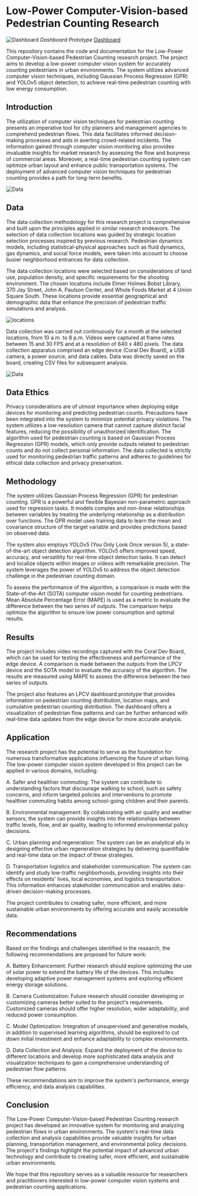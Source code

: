#  Low-Power Computer-Vision-based Pedestrian Counting Research

![Dashboard](https://github.com/Subarashiihibi/LPCV_CAP_Deliverables/blob/main/img/dashboard.jpg)
 *Dashboard Prototype* [Dashboard](https://github.com/Subarashiihibi/LPCV_CAP_Deliverables/blob/main/img/dashboard.jpg)

This repository contains the code and documentation for the Low-Power Computer-Vision-based Pedestrian Counting research project. The project aims to develop a low-power computer vision system for accurately counting pedestrians in urban environments. The system utilizes advanced computer vision techniques, including Gaussian Process Regression (GPR) and YOLOv5 object detection, to achieve real-time pedestrian counting with low energy consumption.

## Introduction

The utilization of computer vision techniques for pedestrian counting presents an imperative tool for city planners and management agencies to comprehend pedestrian flows. This data facilitates informed decision-making processes and aids in averting crowd-related incidents. The information gained through computer vision monitoring also provides invaluable insights for market research by assessing the flow and busyness of commercial areas. Moreover, a real-time pedestrian counting system can optimize urban layout and enhance public transportation systems. The deployment of advanced computer vision techniques for pedestrian counting provides a path for long-term benefits.

![Data](https://github.com/Subarashiihibi/LPCV_CAP_Deliverables/blob/main/img/device.jpeg "Coral Dev and Camera")

## Data

The data collection methodology for this research project is comprehensive and built upon the principles applied in similar research endeavors. The selection of data collection locations was guided by strategic location selection processes inspired by previous research. Pedestrian dynamics models, including statistical-physical approaches such as fluid dynamics, gas dynamics, and social force models, were taken into account to choose busier neighborhood entrances for data collection.

The data collection locations were selected based on considerations of land use, population density, and specific requirements for the shooting environment. The chosen locations include Elmer Holmes Bobst Library, 370 Jay Street, John A. Paulson Center, and Whole Foods Market at 4 Union Square South. These locations provide essential geographical and demographic data that enhance the precision of pedestrian traffic simulations and analysis.

![locations](https://github.com/Subarashiihibi/LPCV_CAP_Deliverables/blob/main/img/spots.png "Locations")

Data collection was carried out continuously for a month at the selected locations, from 10 a.m. to 8 p.m. Videos were captured at frame rates between 15 and 30 FPS and at a resolution of 640 x 480 pixels. The data collection apparatus comprised an edge device (Coral Dev Board), a USB camera, a power source, and data cables. Data was directly saved on the board, creating CSV files for subsequent analysis.

![Data](https://github.com/Subarashiihibi/LPCV_CAP_Deliverables/blob/main/img/video.jpeg "Video Sample")

## Data Ethics

Privacy considerations are of utmost importance when deploying edge devices for monitoring and predicting pedestrian counts. Precautions have been integrated into the system to minimize potential privacy violations. The system utilizes a low-resolution camera that cannot capture distinct facial features, reducing the possibility of unauthorized identification. The algorithm used for pedestrian counting is based on Gaussian Process Regression (GPR) models, which only provide outputs related to pedestrian counts and do not collect personal information. The data collected is strictly used for monitoring pedestrian traffic patterns and adheres to guidelines for ethical data collection and privacy preservation.

## Methodology

The system utilizes Gaussian Process Regression (GPR) for pedestrian counting. GPR is a powerful and flexible Bayesian non-parametric approach used for regression tasks. It models complex and non-linear relationships between variables by treating the underlying relationship as a distribution over functions. The GPR model uses training data to learn the mean and covariance structure of the target variable and provides predictions based on observed data.

The system also employs YOLOv5 (You Only Look Once version 5), a state-of-the-art object detection algorithm. YOLOv5 offers improved speed, accuracy, and versatility for real-time object detection tasks. It can detect and localize objects within images or videos with remarkable precision. The system leverages the power of YOLOv5 to address the object detection challenge in the pedestrian counting domain.

To assess the performance of the algorithm, a comparison is made with the State-of-the-Art (SOTA) computer vision model for counting pedestrians. Mean Absolute Percentage Error (MAPE) is used as a metric to evaluate the difference between the two series of outputs. The comparison helps optimize the algorithm to ensure low power consumption and optimal results.

## Results

The project includes video recordings captured with the Coral Dev Board, which can be used for testing the effectiveness and performance of the edge device. A comparison is made between the outputs from the LPCV device and the SOTA model to evaluate the accuracy of the algorithm. The results are measured using MAPE to assess the difference between the two series of outputs.

The project also features an LPCV dashboard prototype that provides information on pedestrian counting distribution, location maps, and cumulative pedestrian counting distribution. The dashboard offers a visualization of pedestrian flow patterns and can be further enhanced with real-time data updates from the edge device for more accurate analysis.

## Application

The research project has the potential to serve as the foundation for numerous transformative applications influencing the future of urban living. The low-power computer vision system developed in this project can be applied in various domains, including:

A. Safer and healthier commuting: The system can contribute to understanding factors that discourage walking to school, such as safety concerns, and inform targeted policies and interventions to promote healthier commuting habits among school-going children and their parents.

B. Environmental management: By collaborating with air quality and weather sensors, the system can provide insights into the relationships between traffic levels, flow, and air quality, leading to informed environmental policy decisions.

C. Urban planning and regeneration: The system can be an analytical ally in designing effective urban regeneration strategies by delivering quantifiable and real-time data on the impact of these strategies.

D. Transportation logistics and stakeholder communication: The system can identify and study low-traffic neighborhoods, providing insights into their effects on residents' lives, local economies, and logistics transportation. This information enhances stakeholder communication and enables data-driven decision-making processes.

The project contributes to creating safer, more efficient, and more sustainable urban environments by offering accurate and easily accessible data.

## Recommendations

Based on the findings and challenges identified in the research, the following recommendations are proposed for future work:

A. Battery Enhancement: Further research should explore optimizing the use of solar power to extend the battery life of the devices. This includes developing adaptive power management systems and exploring efficient energy storage solutions.

B. Camera Customization: Future research should consider developing or customizing cameras better suited to the project's requirements. Customized cameras should offer higher resolution, wider adaptability, and reduced power consumption.

C. Model Optimization: Integration of unsupervised and generative models, in addition to supervised learning algorithms, should be explored to cut down initial investment and enhance adaptability to complex environments.

D. Data Collection and Analysis: Expand the deployment of the device to different locations and develop more sophisticated data analysis and visualization techniques to gain a comprehensive understanding of pedestrian flow patterns.

These recommendations aim to improve the system's performance, energy efficiency, and data analysis capabilities.

## Conclusion

The Low-Power Computer-Vision-based Pedestrian Counting research project has developed an innovative system for monitoring and analyzing pedestrian flows in urban environments. The system's real-time data collection and analysis capabilities provide valuable insights for urban planning, transportation management, and environmental policy decisions. The project's findings highlight the potential impact of advanced urban technology and contribute to creating safer, more efficient, and sustainable urban environments.

We hope that this repository serves as a valuable resource for researchers and practitioners interested in low-power computer vision systems and pedestrian counting applications.
